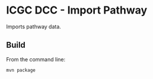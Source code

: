 ICGC DCC - Import Pathway
===

Imports pathway data.


Build
---

From the command line:

	mvn package

